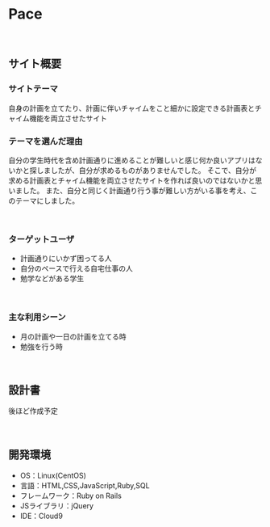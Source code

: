 # Pace
​
## サイト概要
### サイトテーマ
自身の計画を立てたり、計画に伴いチャイムをこと細かに設定できる計画表とチャイム機能を両立させたサイト
<!--何を『目的』とし、どのような『分類』なのかを簡潔に書く-->

### テーマを選んだ理由
自分の学生時代を含め計画通りに進めることが難しいと感じ何か良いアプリはないかと探しましたが、自分が求めるものがありませんでした。
そこで、自分が求める計画表とチャイム機能を両立させたサイトを作れば良いのではないかと思いました。
また、自分と同じく計画通り行う事が難しい方がいる事を考え、このテーマにしました。
<!--なぜこのようなテーマにしたかを説明する-->
​
### ターゲットユーザ
* 計画通りにいかず困ってる人
* 自分のペースで行える自宅仕事の人
* 勉学などがある学生
<!--誰に使ってもらうかを具体的に記載する-->
​
### 主な利用シーン
* 月の計画や一日の計画を立てる時
* 勉強を行う時
<!--どのような時に使うのかの状況を記載すること-->
​
## 設計書
後ほど作成予定
<!--テーマを設定・提出する時点では不要です-->
​
## 開発環境
- OS：Linux(CentOS)
- 言語：HTML,CSS,JavaScript,Ruby,SQL
- フレームワーク：Ruby on Rails
- JSライブラリ：jQuery
- IDE：Cloud9